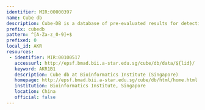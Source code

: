 ```yaml
---
identifier: MIR:00000397
name: Cube db
description: Cube-DB is a database of pre-evaluated results for detection of functional divergence in human/vertebrate protein families. It analyzes comparable taxonomical samples for all paralogues under consideration, storing functional specialisation at the level of residues. The data are presented as a table of per-residue scores, and mapped onto related structures where available.
prefix: cubedb
pattern: ^[A-Za-z_0-9]+$
prefixed: 0
local_id: AKR
resources:
 - identifier: MIR:00100517
   accessurl: http://epsf.bmad.bii.a-star.edu.sg/cube/db/data/${lid}/
   keyword: AKR1B1
   description: Cube db at Bioinformatics Institute (Singapore)
   homepage: http://epsf.bmad.bii.a-star.edu.sg/cube/db/html/home.html
   institution: Bioinformatics Institute, Singapore
   location: China
   official: false
---
```


